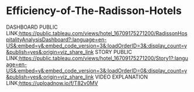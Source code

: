 # Efficiency-of-The-Radisson-Hotels


DASHBOARD PUBLIC LINK;https://public.tableau.com/views/hotel_16709175271200/RadissonHospitalityAnalysisDashboard?:language=en-US&:embed=y&:embed_code_version=3&:loadOrderID=3&:display_count=y&publish=yes&:origin=viz_share_link
STORY PUBLIC LINK;https://public.tableau.com/views/hotel_16709175271200/Story1?:language=en-US&:embed=y&:embed_code_version=3&:loadOrderID=0&:display_count=y&publish=yes&:origin=viz_share_link
VIDEO EXPLANATION LINK;https://uploadnow.io/f/T82v0MV
